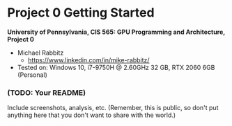 Project 0 Getting Started
====================

**University of Pennsylvania, CIS 565: GPU Programming and Architecture, Project 0**

* Michael Rabbitz
  * https://www.linkedin.com/in/mike-rabbitz/
* Tested on: Windows 10, i7-9750H @ 2.60GHz 32 GB, RTX 2060 6GB (Personal)

### (TODO: Your README)

Include screenshots, analysis, etc. (Remember, this is public, so don't put
anything here that you don't want to share with the world.)

